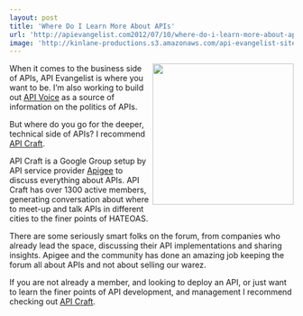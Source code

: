 ```yaml
---
layout: post
title: 'Where Do I Learn More About APIs'
url: 'http://apievangelist.com2012/07/10/where-do-i-learn-more-about-apis/'
image: 'http://kinlane-productions.s3.amazonaws.com/api-evangelist-site/blog/i-love-apis.jpeg'
---
```



<p>
     <a title="Apigee" href="http://apigee.com/" target="_blank"><img src="http://kinlane-productions.s3.amazonaws.com/api-evangelist/i-love-apis.jpeg"  width="250" align="right" /></a>
</p>
<p>
     When it comes to the business side of APIs, <a title="API Evangelist">API Evangelist</a> is where you want to be. I’m also working to build out <a title="API Voice" href="http://apivoice.com/">API Voice</a> as a source of information on the politics of APIs.
</p>
<p>
     But where do you go for the deeper, technical side of APIs? I recommend <a title="API Craft" href="https://groups.google.com/forum/?fromgroups!forum/api-craft" target="_blank">API Craft</a>.
</p>
<p>
     API Craft is a Google Group setup by API service provider <a title="Apigee" href="http://apigee.com/" target="_blank">Apigee</a> to discuss everything about APIs. API Craft has over 1300 active members, generating conversation about where to meet-up and talk APIs in different cities to the finer points of HATEOAS.
</p>
<p>
     There are some seriously smart folks on the forum, from companies who already lead the space, discussing their API implementations and sharing insights. Apigee and the community has done an amazing job keeping the forum all about APIs and not about selling our warez.
</p>
<p>
     If you are not already a member, and looking to deploy an API, or just want to learn the finer points of API development, and management I recommend checking out <a title="API Craft" href="https://groups.google.com/forum/?fromgroups!forum/api-craft" target="_blank">API Craft</a>.
</p>
